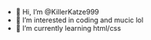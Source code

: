- 👋 Hi, I’m @KillerKatze999
- 👀 I’m interested in coding and mucic lol
- 🌱 I’m currently learning html/css

<!---
KillerKatze999/KillerKatze999 is a ✨ special ✨ repository because its `README.md` (this file) appears on your GitHub profile.
You can click the Preview link to take a look at your changes.
--->
